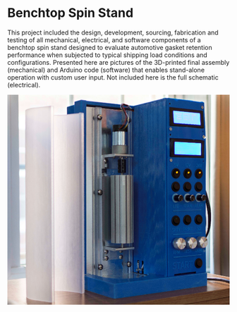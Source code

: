 # Benchtop Spin Stand

This project included the design, development, sourcing, fabrication and testing of all mechanical, electrical, and software components of a benchtop spin stand designed to evaluate automotive gasket retention performance when subjected to typical shipping load conditions and configurations. Presented here are pictures of the 3D-printed final assembly (mechanical) and Arduino code (software) that enables stand-alone operation with custom user input. Not included here is the full schematic (electrical).

![image](img/Front%20no%20Cover.PNG)
